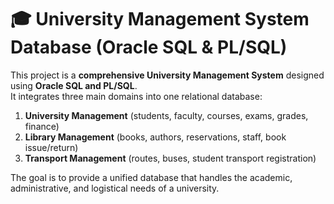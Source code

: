 # 🎓 University Management System Database (Oracle SQL & PL/SQL)

This project is a **comprehensive University Management System** designed using **Oracle SQL and PL/SQL**.  
It integrates three main domains into one relational database:  

1. **University Management** (students, faculty, courses, exams, grades, finance)  
2. **Library Management** (books, authors, reservations, staff, book issue/return)  
3. **Transport Management** (routes, buses, student transport registration)  

The goal is to provide a unified database that handles the academic, administrative, and logistical needs of a university.  




